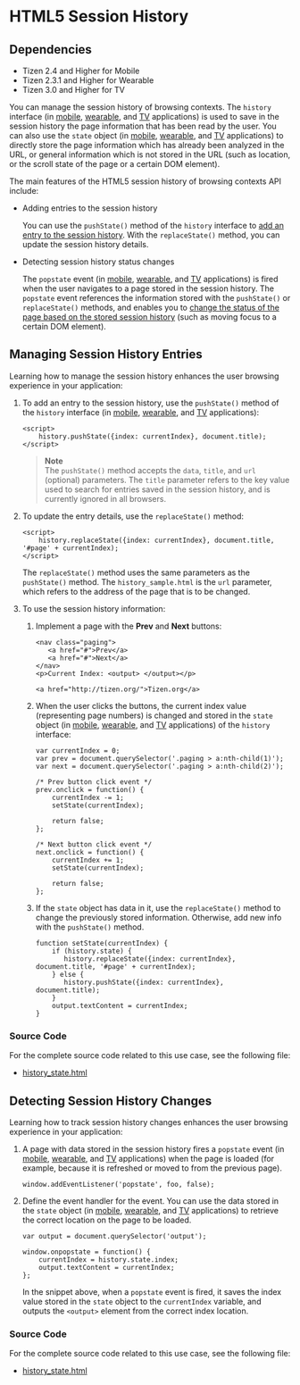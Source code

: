 # HTML5 Session History

## Dependencies

- Tizen 2.4 and Higher for Mobile
- Tizen 2.3.1 and Higher for Wearable
- Tizen 3.0 and Higher for TV

You can manage the session history of browsing contexts. The `history` interface (in [mobile](http://www.w3.org/TR/2014/REC-html5-20141028/browsers.html#the-history-interface), [wearable](http://www.w3.org/TR/2014/CR-html5-20140429/browsers.html#the-history-interface), and [TV](http://www.w3.org/TR/2014/REC-html5-20141028/browsers.html#the-history-interface) applications) is used to save in the session history the page information that has been read by the user. You can also use the `state` object (in [mobile](http://www.w3.org/TR/2014/REC-html5-20141028/browsers.html#state-object), [wearable](http://www.w3.org/TR/2014/CR-html5-20140429/browsers.html#state-object), and [TV](http://www.w3.org/TR/2014/REC-html5-20141028/browsers.html#state-object) applications) to directly store the page information which has already been analyzed in the URL, or general information which is not stored in the URL (such as location, or the scroll state of the page or a certain DOM element).

The main features of the HTML5 session history of browsing contexts API include:

- Adding entries to the session history

  You can use the `pushState()` method of the `history` interface to [add an entry to the session history](./w3c/ui/session-history-w.md#Managing_Session_History). With the `replaceState()` method, you can update the session history details.

- Detecting session history status changes

  The `popstate` event (in [mobile](http://www.w3.org/TR/2014/REC-html5-20141028/browsers.html#event-popstate), [wearable](http://www.w3.org/TR/2014/CR-html5-20140429/browsers.html#event-popstate), and [TV](http://www.w3.org/TR/2014/REC-html5-20141028/browsers.html#event-popstate) applications) is fired when the user navigates to a page stored in the session history. The `popstate` event references the information stored with the `pushState()` or `replaceState()` methods, and enables you to [change the status of the page based on the stored session history](#Detecting_Session_History) (such as moving focus to a certain DOM element).

## Managing Session History Entries

Learning how to manage the session history enhances the user browsing experience in your application:

1. To add an entry to the session history, use the `pushState()` method of the `history` interface (in [mobile](http://www.w3.org/TR/2014/REC-html5-20141028/browsers.html#the-history-interface), [wearable](http://www.w3.org/TR/2014/CR-html5-20140429/browsers.html#the-history-interface), and [TV](http://www.w3.org/TR/2014/REC-html5-20141028/browsers.html#the-history-interface) applications):

   ```
   <script>
       history.pushState({index: currentIndex}, document.title);
   </script>
   ```

	> **Note**	
	> The `pushState()` method accepts the `data`, `title`, and `url` (optional) parameters. The `title` parameter refers to the key value used to search for entries saved in the session history, and is currently ignored in all browsers.

2. To update the entry details, use the `replaceState()` method:

   ```
   <script>
       history.replaceState({index: currentIndex}, document.title, '#page' + currentIndex);
   </script>
   ```

   The `replaceState()` method uses the same parameters as the `pushState()` method. The `history_sample.html` is the `url` parameter, which refers to the address of the page that is to be changed.

3. To use the session history information:

   1. Implement a page with the **Prev** and **Next** buttons:

      ```
      <nav class="paging">
         <a href="#">Prev</a>
         <a href="#">Next</a>
      </nav>
      <p>Current Index: <output> </output></p>

      <a href="http://tizen.org/">Tizen.org</a>
      ```

   2. When the user clicks the buttons, the current index value (representing page numbers) is changed and stored in the `state` object (in [mobile](http://www.w3.org/TR/2014/REC-html5-20141028/browsers.html#state-object), [wearable](http://www.w3.org/TR/2014/CR-html5-20140429/browsers.html#state-object), and [TV](http://www.w3.org/TR/2014/REC-html5-20141028/browsers.html#state-object) applications) of the `history` interface:

      ```
      var currentIndex = 0;
      var prev = document.querySelector('.paging > a:nth-child(1)');
      var next = document.querySelector('.paging > a:nth-child(2)');

      /* Prev button click event */
      prev.onclick = function() {
          currentIndex -= 1;
          setState(currentIndex);

          return false;
      };

      /* Next button click event */
      next.onclick = function() {
          currentIndex += 1;
          setState(currentIndex);

          return false;
      };
      ```

   3. If the `state` object has data in it, use the `replaceState()` method to change the previously stored information. Otherwise, add new info with the `pushState()` method.

      ```
      function setState(currentIndex) {
          if (history.state) {
             history.replaceState({index: currentIndex}, document.title, '#page' + currentIndex);
          } else {
             history.pushState({index: currentIndex}, document.title);
          }
          output.textContent = currentIndex;
      }
      ```

### Source Code

For the complete source code related to this use case, see the following file:

- [history_state.html](http://download.tizen.org/misc/examples/w3c_html5/communication/html5_the_session_history_of_browsing_contexts)

## Detecting Session History Changes

Learning how to track session history changes enhances the user browsing experience in your application: 

1. A page with data stored in the session history fires a `popstate` event (in [mobile](http://www.w3.org/TR/2014/REC-html5-20141028/browsers.html#event-popstate), [wearable](http://www.w3.org/TR/2014/CR-html5-20140429/browsers.html#event-popstate), and [TV](http://www.w3.org/TR/2014/REC-html5-20141028/browsers.html#event-popstate) applications) when the page is loaded (for example, because it is refreshed or moved to from the previous page).

   ```
   window.addEventListener('popstate', foo, false);
   ```

2. Define the event handler for the event. You can use the data stored in the `state` object (in [mobile](http://www.w3.org/TR/2014/REC-html5-20141028/browsers.html#state-object), [wearable](http://www.w3.org/TR/2014/CR-html5-20140429/browsers.html#state-object), and [TV](http://www.w3.org/TR/2014/REC-html5-20141028/browsers.html#state-object) applications) to retrieve the correct location on the page to be loaded.

   ```
   var output = document.querySelector('output');

   window.onpopstate = function() {
       currentIndex = history.state.index;
       output.textContent = currentIndex;
   };
   ```

   In the snippet above, when a `popstate` event is fired, it saves the index value stored in the `state` object to the `currentIndex` variable, and outputs the `<output>` element from the correct index location.

### Source Code

For the complete source code related to this use case, see the following file:

- [history_state.html](http://download.tizen.org/misc/examples/w3c_html5/communication/html5_the_session_history_of_browsing_contexts)